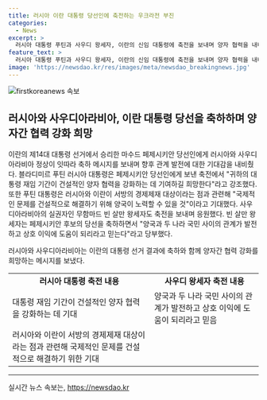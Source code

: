 ```yaml
---
title: 러시아 이란 대통령 당선인에 축전하는 우크라전 부진
categories:
  - News
excerpt: >
  러시아 대통령 푸틴과 사우디 왕세자, 이란의 신임 대통령에 축전을 보내며 양자 협력을 내비쳤다. 러시아 대통령은 페제시키안 당선인에게 양자 협력을 강화하는 데 기여하길 희망하며 기대를 표현했고, 사우디 왕세자도 양국과 국민 간의 관계 발전에 기여할 것으로 믿는다는 메시지를 보냈다. 이란과 사우디의 갈등을 중재하고 외교관계를 복원한 중국의 역할도 강조되었다. 선택된 페제시키안 대통령은 온건 개혁파로 분류되며, 이란 내정 변화에 대한 관심이 높아졌다.
feature_text: >
  러시아 대통령 푸틴과 사우디 왕세자, 이란의 신임 대통령에 축전을 보내며 양자 협력을 내비쳤다. 러시아 대통령은 페제시키안 당선인에게 양자 협력을 강화하는 데 기여하길 희망하며 기대를 표현했고, 사우디 왕세자도 양국과 국민 간의 관계 발전에 기여할 것으로 믿는다는 메시지를 보냈다. 이란과 사우디의 갈등을 중재하고 외교관계를 복원한 중국의 역할도 강조되었다. 선택된 페제시키안 대통령은 온건 개혁파로 분류되며, 이란 내정 변화에 대한 관심이 높아졌다.
image: 'https://newsdao.kr/res/images/meta/newsdao_breakingnews.jpg'
---
```


<p><img src="https://newsdao.kr/res/images/meta/newsdao_breakingnews.jpg" alt="firstkoreanews 속보" /></p>

<h2 data-ke-size="size26">러시아와 사우디아라비아, 이란 대통령 당선을 축하하며 양자간 협력 강화 희망</h2>

<p>이란의 제14대 대통령 선거에서 승리한 마수드 페제시키안 당선인에게 러시아와 사우디아라비아 정상이 잇따라 축하 메시지를 보내며 향후 관계 발전에 대한 기대감을 내비췄다. 블라디미르 푸틴 러시아 대통령은 페제시키안 당선인에게 보낸 축전에서 "귀하의 대통령 재임 기간이 건설적인 양자 협력을 강화하는 데 기여하길 희망한다"라고 강조했다. 또한 푸틴 대통령은 러시아와 이란이 서방의 경제제재 대상이라는 점과 관련해 "국제적인 문제를 건설적으로 해결하기 위해 양국이 노력할 수 있을 것"이라고 기대했다. 사우디아라비아의 실권자인 무함마드 빈 살만 왕세자도 축전을 보내며 응원했다. 빈 살만 왕세자는 페제시키안 후보의 당선을 축하하면서 "양국과 두 나라 국민 사이의 관계가 발전하고 상호 이익에 도움이 되리라고 믿는다"라고 당부했다.</p>

<p data-ke-size="size16">러시아와 사우디아라비아는 이란의 대통령 선거 결과에 축하와 함께 양자간 협력 강화를 희망하는 메시지를 보냈다.</p>

<table>
    <tr>
        <td style="text-align: center; height: 17px;"><b>러시아 대통령 축전 내용</b></td>
        <td style="text-align: center; height: 17px;"><b>사우디 왕세자 축전 내용</b></td>
    </tr>
    <tr>
        <td>대통령 재임 기간이 건설적인 양자 협력을 강화하는 데 기대</td>
        <td>양국과 두 나라 국민 사이의 관계가 발전하고 상호 이익에 도움이 되리라고 믿음</td>
    </tr>
    <tr>
        <td>러시아와 이란이 서방의 경제제재 대상이라는 점과 관련해 국제적인 문제를 건설적으로 해결하기 위한 기대</td>
        <td></td>
    </tr>
</table>

<p><hr></p>
실시간 뉴스 속보는, <a href="https://newsdao.kr" rel="dofollow">https://newsdao.kr</a>


